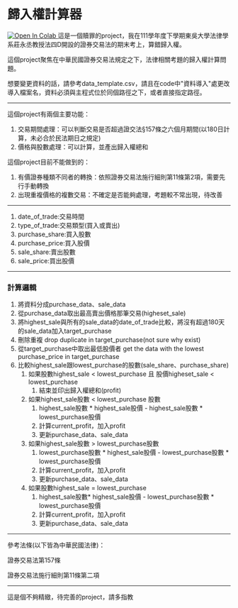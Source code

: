 # 歸入權計算器
<a target="_blank" href="https://colab.research.google.com/github/bwjoik/disgorgement_calculator">
  <img src="https://colab.research.google.com/assets/colab-badge.svg" alt="Open In Colab"/>
</a>
這是一個贖罪的project，我在111學年度下學期東吳大學法律學系莊永丞教授法四D開設的證券交易法的期末考上，算錯歸入權。

這個project聚焦在中華民國證券交易法規定之下，法律相關考題的歸入權計算問題。

想要變更資料的話，請參考data_template.csv，請且在code中"資料導入"處更改導入檔案名，資料必須與主程式位於同個路徑之下，或者直接指定路徑。

---

這個project有兩個主要功能：

1. 交易期間處理：可以判斷交易是否超過證交法§157條之六個月期間(以180日計算，未必合於民法期日之規定)
2. 價格與股數處理：可以計算，並產出歸入權總和

這個project目前不能做到的：

1. 有價證券種類不同者的轉換：依照證券交易法施行細則第11條第2項，需要先行手動轉換
2. 出現重複價格的複數交易：不確定是否能夠處理，考題較不常出現，待改善

---
1. date_of_trade:交易時間
2. type_of_trade:交易類型(買入或賣出)
3. purchase_share:買入股數
4. purchase_price:買入股價
5. sale_share:賣出股數
6. sale_price:買出股價
---
### 計算邏輯

1. 將資料分成purchase_data、sale_data
2. 從purchase_data取出最高賣出價格那筆交易(higheset_sale)
3. 將highest_sale與所有的sale_data的date_of_trade比較，將沒有超過180天的sale_data加入target_purchase
4. 刪除重複 drop duplicate in target_purchase(not sure why exist)
5. 從target_purchase中取出最低股價者 get the data with the lowest purchase_price in target_purchase
6. 比較highest_sale跟lowest_purchase的股數(sale_share、purchase_share)
    1. 如果股數highest_sale < lowest_purchase 且 股價higheset_sale < lowest_purchase
        1. 結束並印出歸入權總和(profit)
    2. 如果highest_sale股數 < lowest_purchase 股數
        1. highest_sale股數 * highest_sale股價 - highest_sale股數 * lowest_purchase股價
        2. 計算current_profit，加入profit
        3. 更新purchase_data、sale_data
    3. 如果highest_sale股數 > lowest_purchase股數
        1. lowest_purchase股數 * highest_sale股價 - lowest_purchase股數 * lowest_purchase股價
        2. 計算current_profit，加入profit
        3. 更新purchase_data、sale_data
    4. 如果股數highest_sale = lowest_purchase
        1. highest_sale股數* highest_sale股價 - lowest_purchase股數 * lowest_purchase股價
        2. 計算current_profit，加入profit
        3. 更新purchase_data、sale_data

---

參考法條(以下皆為中華民國法律)：

證券交易法第157條

證券交易法施行細則第11條第二項

---

這是個不夠精緻，待完善的project，請多指教
